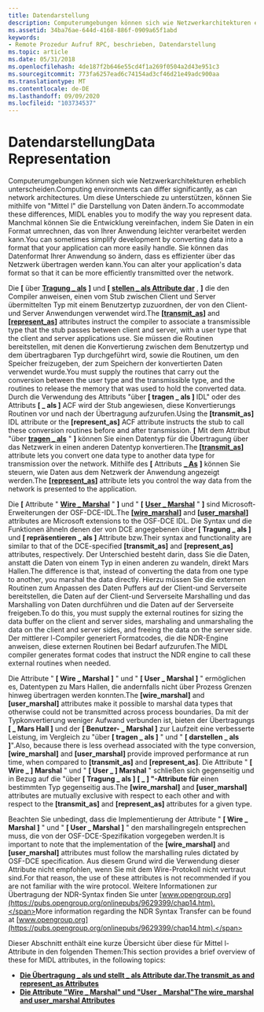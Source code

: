 ```yaml
---
title: Datendarstellung
description: Computerumgebungen können sich wie Netzwerkarchitekturen erheblich unterscheiden.
ms.assetid: 34ba76ae-644d-4168-886f-0909a65f1abd
keywords:
- Remote Prozedur Aufruf RPC, beschrieben, Datendarstellung
ms.topic: article
ms.date: 05/31/2018
ms.openlocfilehash: 4de187f2b646e55cd4f1a269f0504a2d43e951c3
ms.sourcegitcommit: 773fa6257ead6c74154ad3cf46d21e49adc900aa
ms.translationtype: MT
ms.contentlocale: de-DE
ms.lasthandoff: 09/09/2020
ms.locfileid: "103734537"
---
```

# <a name="data-representation"></a><span data-ttu-id="f3581-104">Datendarstellung</span><span class="sxs-lookup"><span data-stu-id="f3581-104">Data Representation</span></span>

<span data-ttu-id="f3581-105">Computerumgebungen können sich wie Netzwerkarchitekturen erheblich unterscheiden.</span><span class="sxs-lookup"><span data-stu-id="f3581-105">Computing environments can differ significantly, as can network architectures.</span></span> <span data-ttu-id="f3581-106">Um diese Unterschiede zu unterstützen, können Sie mithilfe von "Mittel l" die Darstellung von Daten ändern.</span><span class="sxs-lookup"><span data-stu-id="f3581-106">To accommodate these differences, MIDL enables you to modify the way you represent data.</span></span> <span data-ttu-id="f3581-107">Manchmal können Sie die Entwicklung vereinfachen, indem Sie Daten in ein Format umrechnen, das von Ihrer Anwendung leichter verarbeitet werden kann.</span><span class="sxs-lookup"><span data-stu-id="f3581-107">You can sometimes simplify development by converting data into a format that your application can more easily handle.</span></span> <span data-ttu-id="f3581-108">Sie können das Datenformat Ihrer Anwendung so ändern, dass es effizienter über das Netzwerk übertragen werden kann.</span><span class="sxs-lookup"><span data-stu-id="f3581-108">You can alter your application's data format so that it can be more efficiently transmitted over the network.</span></span>

<span data-ttu-id="f3581-109">Die **\[** über [**Tragung \_ als**](/windows/desktop/Midl/transmit-as) **\]** und **\[** [**stellen \_ als Attribute dar**](/windows/desktop/Midl/represent-as) , **\]** die den Compiler anweisen, einen vom Stub zwischen Client und Server übermittelten Typ mit einem Benutzertyp zuzuordnen, der von den Client-und Server Anwendungen verwendet wird.</span><span class="sxs-lookup"><span data-stu-id="f3581-109">The **\[**[**transmit\_as**](/windows/desktop/Midl/transmit-as)**\]** and **\[**[**represent\_as**](/windows/desktop/Midl/represent-as)**\]** attributes instruct the compiler to associate a transmissible type that the stub passes between client and server, with a user type that the client and server applications use.</span></span> <span data-ttu-id="f3581-110">Sie müssen die Routinen bereitstellen, mit denen die Konvertierung zwischen dem Benutzertyp und dem übertragbaren Typ durchgeführt wird, sowie die Routinen, um den Speicher freizugeben, der zum Speichern der konvertierten Daten verwendet wurde.</span><span class="sxs-lookup"><span data-stu-id="f3581-110">You must supply the routines that carry out the conversion between the user type and the transmissible type, and the routines to release the memory that was used to hold the converted data.</span></span> <span data-ttu-id="f3581-111">Durch die Verwendung des Attributs "über **\[ tragen \_ als \]** IDL" oder des Attributs **\[ \_ als \]** ACF wird der Stub angewiesen, diese Konvertierungs Routinen vor und nach der Übertragung aufzurufen.</span><span class="sxs-lookup"><span data-stu-id="f3581-111">Using the **\[transmit\_as\]** IDL attribute or the **\[represent\_as\]** ACF attribute instructs the stub to call these conversion routines before and after transmission.</span></span> <span data-ttu-id="f3581-112">**\[** Mit dem Attribut "über [**tragen \_ als**](/windows/desktop/Midl/transmit-as) " **\]** können Sie einen Datentyp für die Übertragung über das Netzwerk in einen anderen Datentyp konvertieren.</span><span class="sxs-lookup"><span data-stu-id="f3581-112">The **\[**[**transmit\_as**](/windows/desktop/Midl/transmit-as)**\]** attribute lets you convert one data type to another data type for transmission over the network.</span></span> <span data-ttu-id="f3581-113">Mithilfe des **\[** Attributs [**\_ As**](/windows/desktop/Midl/represent-as) **\]** können Sie steuern, wie Daten aus dem Netzwerk der Anwendung angezeigt werden.</span><span class="sxs-lookup"><span data-stu-id="f3581-113">The **\[**[**represent\_as**](/windows/desktop/Midl/represent-as)**\]** attribute lets you control the way data from the network is presented to the application.</span></span>

<span data-ttu-id="f3581-114">Die **\[** Attribute " [**Wire \_ Marshal**](/windows/desktop/Midl/wire-marshal) " **\]** und " **\[** [**User \_ Marshal**](/windows/desktop/Midl/user-marshal) " **\]** sind Microsoft-Erweiterungen der OSF-DCE-IDL.</span><span class="sxs-lookup"><span data-stu-id="f3581-114">The **\[**[**wire\_marshal**](/windows/desktop/Midl/wire-marshal)**\]** and **\[**[**user\_marshal**](/windows/desktop/Midl/user-marshal)**\]** attributes are Microsoft extensions to the OSF-DCE IDL.</span></span> <span data-ttu-id="f3581-115">Die Syntax und die Funktionen ähneln denen der von DCE angegebenen über **\[ Tragung \_ als \]** und **\[ repräsentieren \_ als \]** Attribute bzw.</span><span class="sxs-lookup"><span data-stu-id="f3581-115">Their syntax and functionality are similar to that of the DCE-specified **\[transmit\_as\]** and **\[represent\_as\]** attributes, respectively.</span></span> <span data-ttu-id="f3581-116">Der Unterschied besteht darin, dass Sie die Daten, anstatt die Daten von einem Typ in einen anderen zu wandeln, direkt Mars Hallen.</span><span class="sxs-lookup"><span data-stu-id="f3581-116">The difference is that, instead of converting the data from one type to another, you marshal the data directly.</span></span> <span data-ttu-id="f3581-117">Hierzu müssen Sie die externen Routinen zum Anpassen des Daten Puffers auf der Client-und Serverseite bereitstellen, die Daten auf der Client-und Serverseite Marshalling und das Marshalling von Daten durchführen und die Daten auf der Serverseite freigeben.</span><span class="sxs-lookup"><span data-stu-id="f3581-117">To do this, you must supply the external routines for sizing the data buffer on the client and server sides, marshaling and unmarshaling the data on the client and server sides, and freeing the data on the server side.</span></span> <span data-ttu-id="f3581-118">Der mittlerer l-Compiler generiert Formatcodes, die die NDR-Engine anweisen, diese externen Routinen bei Bedarf aufzurufen.</span><span class="sxs-lookup"><span data-stu-id="f3581-118">The MIDL compiler generates format codes that instruct the NDR engine to call these external routines when needed.</span></span>

<span data-ttu-id="f3581-119">Die Attribute " **\[ Wire \_ Marshal \]** " und " **\[ User \_ Marshal \]** " ermöglichen es, Datentypen zu Mars Hallen, die andernfalls nicht über Prozess Grenzen hinweg übertragen werden konnten.</span><span class="sxs-lookup"><span data-stu-id="f3581-119">The **\[wire\_marshal\]** and **\[user\_marshal\]** attributes make it possible to marshal data types that otherwise could not be transmitted across process boundaries.</span></span> <span data-ttu-id="f3581-120">Da mit der Typkonvertierung weniger Aufwand verbunden ist, bieten der Übertragungs **\[ \_ Mars Hall \]** und der **\[ Benutzer- \_ Marshal \]** zur Laufzeit eine verbesserte Leistung, im Vergleich zu "über **\[ tragen \_ als \]** " und " **\[ darstellen \_ als \]**".</span><span class="sxs-lookup"><span data-stu-id="f3581-120">Also, because there is less overhead associated with the type conversion, **\[wire\_marshal\]** and **\[user\_marshal\]** provide improved performance at run time, when compared to **\[transmit\_as\]** and **\[represent\_as\]**.</span></span> <span data-ttu-id="f3581-121">Die Attribute " **\[ Wire \_ \] Marshal** " und " **\[ User \_ \] Marshal** " schließen sich gegenseitig und in Bezug auf die "über **\[ Tragung \_ als \]** **\[ \_ \] "-Attribute für** einen bestimmten Typ gegenseitig aus.</span><span class="sxs-lookup"><span data-stu-id="f3581-121">The **\[wire\_marshal\]** and **\[user\_marshal\]** attributes are mutually exclusive with respect to each other and with respect to the **\[transmit\_as\]** and **\[represent\_as\]** attributes for a given type.</span></span>

<span data-ttu-id="f3581-122">Beachten Sie unbedingt, dass die Implementierung der Attribute " **\[ Wire \_ Marshal \]** " und " **\[ User \_ Marshal \]** " den marshallingregeln entsprechen muss, die von der OSF-DCE-Spezifikation vorgegeben werden.</span><span class="sxs-lookup"><span data-stu-id="f3581-122">It is important to note that the implementation of the **\[wire\_marshal\]** and **\[user\_marshal\]** attributes must follow the marshalling rules dictated by OSF-DCE specification.</span></span> <span data-ttu-id="f3581-123">Aus diesem Grund wird die Verwendung dieser Attribute nicht empfohlen, wenn Sie mit dem Wire-Protokoll nicht vertraut sind.</span><span class="sxs-lookup"><span data-stu-id="f3581-123">For that reason, the use of these attributes is not recommended if you are not familiar with the wire protocol.</span></span> <span data-ttu-id="f3581-124">Weitere Informationen zur Übertragung der NDR-Syntax finden Sie unter [www.opengroup.org](https://pubs.opengroup.org/onlinepubs/9629399/chap14.htm).</span><span class="sxs-lookup"><span data-stu-id="f3581-124">More information regarding the NDR Syntax Transfer can be found at [www.opengroup.org](https://pubs.opengroup.org/onlinepubs/9629399/chap14.htm).</span></span>

<span data-ttu-id="f3581-125">Dieser Abschnitt enthält eine kurze Übersicht über diese für Mittel l-Attribute in den folgenden Themen:</span><span class="sxs-lookup"><span data-stu-id="f3581-125">This section provides a brief overview of these for MIDL attributes, in the following topics:</span></span>

-   [<span data-ttu-id="f3581-126">**Die Übertragung \_ als und stellt \_ als Attribute dar.**</span><span class="sxs-lookup"><span data-stu-id="f3581-126">**The transmit\_as and represent\_as Attributes**</span></span>](the-transmit-as-and-represent-as-attributes.md)
-   [<span data-ttu-id="f3581-127">**Die Attribute "Wire \_ Marshal" und "User \_ Marshal"**</span><span class="sxs-lookup"><span data-stu-id="f3581-127">**The wire\_marshal and user\_marshal Attributes**</span></span>](the-wire-marshal-and-user-marshal-attributes.md)

 

 